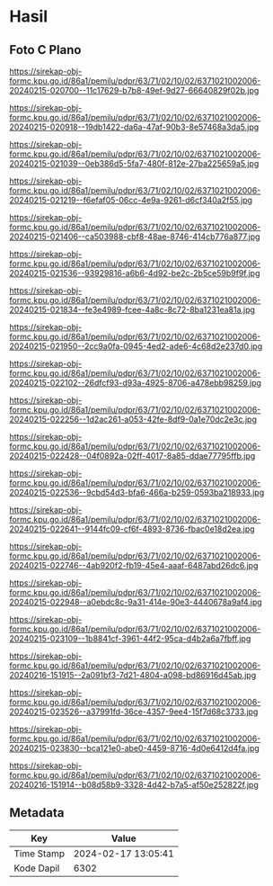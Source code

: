 # Hasil

## Foto C Plano

https://sirekap-obj-formc.kpu.go.id/86a1/pemilu/pdpr/63/71/02/10/02/6371021002006-20240215-020700--11c17629-b7b8-49ef-9d27-66640829f02b.jpg

https://sirekap-obj-formc.kpu.go.id/86a1/pemilu/pdpr/63/71/02/10/02/6371021002006-20240215-020918--19db1422-da6a-47af-90b3-8e57468a3da5.jpg

https://sirekap-obj-formc.kpu.go.id/86a1/pemilu/pdpr/63/71/02/10/02/6371021002006-20240215-021039--0eb386d5-5fa7-480f-812e-27ba225659a5.jpg

https://sirekap-obj-formc.kpu.go.id/86a1/pemilu/pdpr/63/71/02/10/02/6371021002006-20240215-021219--f6efaf05-06cc-4e9a-9261-d6cf340a2f55.jpg

https://sirekap-obj-formc.kpu.go.id/86a1/pemilu/pdpr/63/71/02/10/02/6371021002006-20240215-021406--ca503988-cbf8-48ae-8746-414cb776a877.jpg

https://sirekap-obj-formc.kpu.go.id/86a1/pemilu/pdpr/63/71/02/10/02/6371021002006-20240215-021536--93929816-a6b6-4d92-be2c-2b5ce59b9f9f.jpg

https://sirekap-obj-formc.kpu.go.id/86a1/pemilu/pdpr/63/71/02/10/02/6371021002006-20240215-021834--fe3e4989-fcee-4a8c-8c72-8ba1231ea81a.jpg

https://sirekap-obj-formc.kpu.go.id/86a1/pemilu/pdpr/63/71/02/10/02/6371021002006-20240215-021950--2cc9a0fa-0945-4ed2-ade6-4c68d2e237d0.jpg

https://sirekap-obj-formc.kpu.go.id/86a1/pemilu/pdpr/63/71/02/10/02/6371021002006-20240215-022102--26dfcf93-d93a-4925-8706-a478ebb98259.jpg

https://sirekap-obj-formc.kpu.go.id/86a1/pemilu/pdpr/63/71/02/10/02/6371021002006-20240215-022256--1d2ac261-a053-42fe-8df9-0a1e70dc2e3c.jpg

https://sirekap-obj-formc.kpu.go.id/86a1/pemilu/pdpr/63/71/02/10/02/6371021002006-20240215-022428--04f0892a-02ff-4017-8a85-ddae77795ffb.jpg

https://sirekap-obj-formc.kpu.go.id/86a1/pemilu/pdpr/63/71/02/10/02/6371021002006-20240215-022536--9cbd54d3-bfa6-466a-b259-0593ba218933.jpg

https://sirekap-obj-formc.kpu.go.id/86a1/pemilu/pdpr/63/71/02/10/02/6371021002006-20240215-022641--9144fc09-cf6f-4893-8736-fbac0e18d2ea.jpg

https://sirekap-obj-formc.kpu.go.id/86a1/pemilu/pdpr/63/71/02/10/02/6371021002006-20240215-022746--4ab920f2-fb19-45e4-aaaf-6487abd26dc6.jpg

https://sirekap-obj-formc.kpu.go.id/86a1/pemilu/pdpr/63/71/02/10/02/6371021002006-20240215-022948--a0ebdc8c-9a31-414e-90e3-4440678a9af4.jpg

https://sirekap-obj-formc.kpu.go.id/86a1/pemilu/pdpr/63/71/02/10/02/6371021002006-20240215-023109--1b8841cf-3961-44f2-95ca-d4b2a6a7fbff.jpg

https://sirekap-obj-formc.kpu.go.id/86a1/pemilu/pdpr/63/71/02/10/02/6371021002006-20240216-151915--2a091bf3-7d21-4804-a098-bd86916d45ab.jpg

https://sirekap-obj-formc.kpu.go.id/86a1/pemilu/pdpr/63/71/02/10/02/6371021002006-20240215-023526--a37991fd-36ce-4357-9ee4-15f7d68c3733.jpg

https://sirekap-obj-formc.kpu.go.id/86a1/pemilu/pdpr/63/71/02/10/02/6371021002006-20240215-023830--bca121e0-abe0-4459-8716-4d0e6412d4fa.jpg

https://sirekap-obj-formc.kpu.go.id/86a1/pemilu/pdpr/63/71/02/10/02/6371021002006-20240216-151914--b08d58b9-3328-4d42-b7a5-af50e252822f.jpg


## Metadata

| Key        | Value               |
| ---------- | ------------------- |
| Time Stamp | 2024-02-17 13:05:41 |
| Kode Dapil | 6302                |



